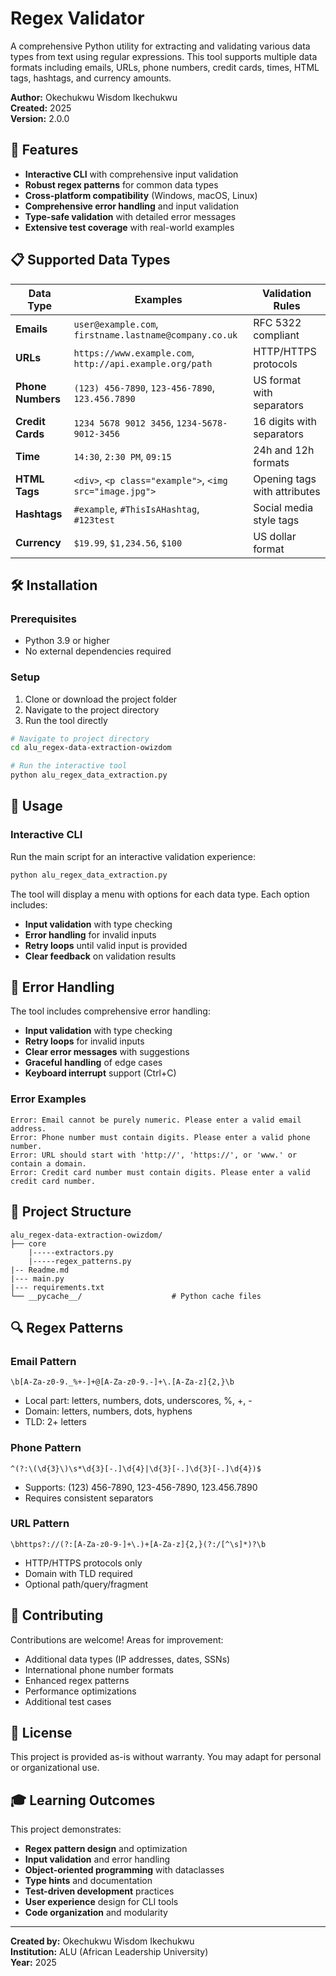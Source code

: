 # Regex Validator

A comprehensive Python utility for extracting and validating various data types from text using regular expressions. This tool supports multiple data formats including emails, URLs, phone numbers, credit cards, times, HTML tags, hashtags, and currency amounts.

**Author:** Okechukwu Wisdom Ikechukwu  
**Created:** 2025  
**Version:** 2.0.0

## 🚀 Features

- **Interactive CLI** with comprehensive input validation
- **Robust regex patterns** for common data types
- **Cross-platform compatibility** (Windows, macOS, Linux)
- **Comprehensive error handling** and input validation
- **Type-safe validation** with detailed error messages
- **Extensive test coverage** with real-world examples

## 📋 Supported Data Types

| Data Type | Examples | Validation Rules |
|-----------|----------|------------------|
| **Emails** | `user@example.com`, `firstname.lastname@company.co.uk` | RFC 5322 compliant |
| **URLs** | `https://www.example.com`, `http://api.example.org/path` | HTTP/HTTPS protocols |
| **Phone Numbers** | `(123) 456-7890`, `123-456-7890`, `123.456.7890` | US format with separators |
| **Credit Cards** | `1234 5678 9012 3456`, `1234-5678-9012-3456` | 16 digits with separators |
| **Time** | `14:30`, `2:30 PM`, `09:15` | 24h and 12h formats |
| **HTML Tags** | `<div>`, `<p class="example">`, `<img src="image.jpg">` | Opening tags with attributes |
| **Hashtags** | `#example`, `#ThisIsAHashtag`, `#123test` | Social media style tags |
| **Currency** | `$19.99`, `$1,234.56`, `$100` | US dollar format |

## 🛠️ Installation

### Prerequisites
- Python 3.9 or higher
- No external dependencies required

### Setup
1. Clone or download the project folder
2. Navigate to the project directory
3. Run the tool directly

```bash
# Navigate to project directory
cd alu_regex-data-extraction-owizdom

# Run the interactive tool
python alu_regex_data_extraction.py
```

## 🎯 Usage

### Interactive CLI
Run the main script for an interactive validation experience:

```bash
python alu_regex_data_extraction.py
```

The tool will display a menu with options for each data type. Each option includes:
- **Input validation** with type checking
- **Error handling** for invalid inputs
- **Retry loops** until valid input is provided
- **Clear feedback** on validation results

## 🚨 Error Handling

The tool includes comprehensive error handling:

- **Input validation** with type checking
- **Retry loops** for invalid inputs
- **Clear error messages** with suggestions
- **Graceful handling** of edge cases
- **Keyboard interrupt** support (Ctrl+C)

### Error Examples
```
Error: Email cannot be purely numeric. Please enter a valid email address.
Error: Phone number must contain digits. Please enter a valid phone number.
Error: URL should start with 'http://', 'https://', or 'www.' or contain a domain.
Error: Credit card number must contain digits. Please enter a valid credit card number.
```

## 📁 Project Structure

```
alu_regex-data-extraction-owizdom/
├── core
    |-----extractors.py
    |-----regex_patterns.py
|-- Readme.md
|--- main.py
|--- requirements.txt
└── __pycache__/                    # Python cache files
```

## 🔍 Regex Patterns

### Email Pattern
```regex
\b[A-Za-z0-9._%+-]+@[A-Za-z0-9.-]+\.[A-Za-z]{2,}\b
```
- Local part: letters, numbers, dots, underscores, %, +, -
- Domain: letters, numbers, dots, hyphens
- TLD: 2+ letters

### Phone Pattern
```regex
^(?:\(\d{3}\)\s*\d{3}[-.]\d{4}|\d{3}[-.]\d{3}[-.]\d{4})$
```
- Supports: (123) 456-7890, 123-456-7890, 123.456.7890
- Requires consistent separators

### URL Pattern
```regex
\bhttps?://(?:[A-Za-z0-9-]+\.)+[A-Za-z]{2,}(?:/[^\s]*)?\b
```
- HTTP/HTTPS protocols only
- Domain with TLD required
- Optional path/query/fragment

## 🤝 Contributing

Contributions are welcome! Areas for improvement:
- Additional data types (IP addresses, dates, SSNs)
- International phone number formats
- Enhanced regex patterns
- Performance optimizations
- Additional test cases

## 📄 License

This project is provided as-is without warranty. You may adapt for personal or organizational use.

## 🎓 Learning Outcomes

This project demonstrates:
- **Regex pattern design** and optimization
- **Input validation** and error handling
- **Object-oriented programming** with dataclasses
- **Type hints** and documentation
- **Test-driven development** practices
- **User experience** design for CLI tools
- **Code organization** and modularity

---

**Created by:** Okechukwu Wisdom Ikechukwu  
**Institution:** ALU (African Leadership University)  
**Year:** 2025
